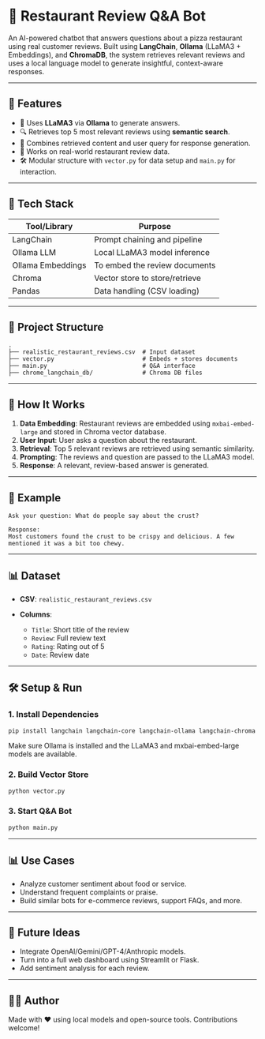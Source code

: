 # 🍕 Restaurant Review Q\&A Bot

An AI-powered chatbot that answers questions about a pizza restaurant using real customer reviews. Built using **LangChain**, **Ollama** (LLaMA3 + Embeddings), and **ChromaDB**, the system retrieves relevant reviews and uses a local language model to generate insightful, context-aware responses.

---

## 🚀 Features

* 🤖 Uses **LLaMA3** via **Ollama** to generate answers.
* 🔍 Retrieves top 5 most relevant reviews using **semantic search**.
* 🧠 Combines retrieved content and user query for response generation.
* 📝 Works on real-world restaurant review data.
* 🛠️ Modular structure with `vector.py` for data setup and `main.py` for interaction.

---

## 📆 Tech Stack

| Tool/Library      | Purpose                        |
| ----------------- | ------------------------------ |
| LangChain         | Prompt chaining and pipeline   |
| Ollama LLM        | Local LLaMA3 model inference   |
| Ollama Embeddings | To embed the review documents  |
| Chroma            | Vector store to store/retrieve |
| Pandas            | Data handling (CSV loading)    |

---

## 📁 Project Structure

```
.
├── realistic_restaurant_reviews.csv  # Input dataset
├── vector.py                         # Embeds + stores documents
├── main.py                           # Q&A interface
├── chrome_langchain_db/              # Chroma DB files
```

---

## 🧠 How It Works

1. **Data Embedding**: Restaurant reviews are embedded using `mxbai-embed-large` and stored in Chroma vector database.
2. **User Input**: User asks a question about the restaurant.
3. **Retrieval**: Top 5 relevant reviews are retrieved using semantic similarity.
4. **Prompting**: The reviews and question are passed to the LLaMA3 model.
5. **Response**: A relevant, review-based answer is generated.

---

## 🔪 Example

```
Ask your question: What do people say about the crust?

Response:
Most customers found the crust to be crispy and delicious. A few mentioned it was a bit too chewy.
```

---

## 📊 Dataset

* **CSV**: `realistic_restaurant_reviews.csv`
* **Columns**:

  * `Title`: Short title of the review
  * `Review`: Full review text
  * `Rating`: Rating out of 5
  * `Date`: Review date

---

## 🛠️ Setup & Run

### 1. Install Dependencies

```bash
pip install langchain langchain-core langchain-ollama langchain-chroma chromadb pandas
```

Make sure Ollama is installed and the LLaMA3 and mxbai-embed-large models are available.

### 2. Build Vector Store

```bash
python vector.py
```

### 3. Start Q\&A Bot

```bash
python main.py
```

---

## 📊 Use Cases

* Analyze customer sentiment about food or service.
* Understand frequent complaints or praise.
* Build similar bots for e-commerce reviews, support FAQs, and more.

---

## 📌 Future Ideas

* Integrate OpenAI/Gemini/GPT-4/Anthropic models.
* Turn into a full web dashboard using Streamlit or Flask.
* Add sentiment analysis for each review.

---

## 🧑‍💻 Author

Made with ❤️ using local models and open-source tools. Contributions welcome!
